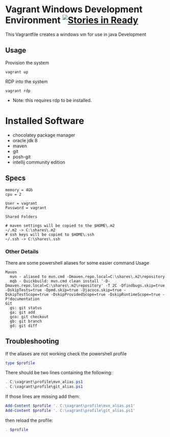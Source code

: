 # Vagrant Windows Development Environment [![Stories in Ready](https://badge.waffle.io/oconnormi/vagrant-windows.png?label=ready&title=Ready)](http://waffle.io/oconnormi/vagrant-windows)

This Vagrantfile creates a windows vm for use in java Development

## Usage
Provision the system

`vagrant up`

RDP into the system

`vagrant rdp`

* Note: this requires rdp to be installed.

# Installed Software

* chocolatey package manager
* oracle jdk 8
* maven
* git
* posh-git
* intellij community edition

## Specs
```
memory = 4Gb
cpu = 2

User = vagrant
Password = vagrant

Shared Folders

# maven settings will be copied to the $HOME\.m2
~/.m2 -> C:\shares\.m2
# ssh keys will be copied to $HOME\.ssh
~/.ssh -> C:\shares\.ssh
```

### Other Details

There are some powershell aliases for some easier command Usage

```
Maven
  mvn - aliased to mvn.cmd -Dmaven.repo.local=C:\shares\.m2\repository
  mqb - Quickbuild: mvn.cmd clean install '-D-Dmaven.repo.local=C:\shares\.m2\repository' -T 2C -Dfindbugs.skip=true -DskipTests=true -Dpmd.skip=true -Djacoco.skip=true -DskipTestScope=true -DskipProvidedScope=true -DskipRuntimeScope=true -P!documentation
Git
  gs: git status
  ga: git add
  gco: git checkout
  gb: git branch
  gd: git diff
```

## Troubleshooting

If the aliases are not working check the powershell profile

```powershell
type $profile
```

There should be two lines containing the following:
```powershell
. C:\vagrant\profile\mvn_alias.ps1
. C:\vagrant\profile\git_alias.ps1
```

If those lines are missing add them:
```powershell
Add-Content $profile '. C:\vagrant\profile\mvn_alias.ps1'
Add-Content $profile '. C:\vagrant\profile\git_alias.ps1'
```

then reload the profile:
```powershell
. $profile
```
